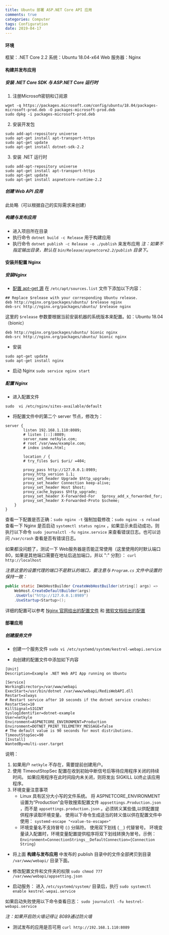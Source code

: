 ```yaml
---
title: Ubuntu 部署 ASP.NET Core API 应用
comments: true
categories: Computer 
tags: Configuration
date: 2019-04-17
---
```

#### 环境
框架：.NET Core 2.2
系统：Ubuntu 18.04-x64
Web 服务器：Nginx

#### 构建并发布应用
##### 安装 .NET Core SDK 与 ASP.NET Core 运行时
1. 注册Microsoft密钥和订阅源
```shell
wget -q https://packages.microsoft.com/config/ubuntu/18.04/packages-microsoft-prod.deb -O packages-microsoft-prod.deb
sudo dpkg -i packages-microsoft-prod.deb
```
2. 安装开发包
```shell
sudo add-apt-repository universe
sudo apt-get install apt-transport-https
sudo apt-get update
sudo apt-get install dotnet-sdk-2.2
```

3. 安装 .NET 运行时
```shell
sudo add-apt-repository universe
sudo apt-get install apt-transport-https
sudo apt-get update
sudo apt-get install aspnetcore-runtime-2.2
```

##### 创建 Web API 应用
此处略（可以根据自己的实际需求来创建）

##### 构建与发布应用
+ 进入项目所在目录
+ 执行命令 `dotnet build -c Release` 用于构建应用
+ 执行命令 `dotnet publish -c Release -o ./publish` 来发布应用
*注：如果不指定输出目录，默认在 `bin/Release/aspnetcore2.2/publish` 目录下。*

#### 安装并配置 Nginx
##### 安装Nginx
+ [配置 apt-get 源](https://www.nginx.com/resources/wiki/start/topics/tutorials/install/#official-debian-ubuntu-packages)
在 `/etc/apt/sources.list` 文件下添加以下内容：
```shell
## Replace $release with your corresponding Ubuntu release.
deb http://nginx.org/packages/ubuntu/ $release nginx
deb-src http://nginx.org/packages/ubuntu/ $release nginx
```
这里的 `$release` 参数要根据当前安装机器的系统版本来配置。如：Ubuntu 18.04（bionic） 
```shell
deb http://nginx.org/packages/ubuntu/ bionic nginx
deb-src http://nginx.org/packages/ubuntu/ bionic nginx
```
+ 安装
```shell
sudo apt-get update
sudo apt-get install nginx
```
+ 启动 Nginx
`sudo service nginx start`
##### 配置 Nginx
+ 进入配置文件
```shell
sudo  vi /etc/nginx/sites-available/default
```
+ 将配置文件中的第二个 server 节点，修改为：
```shell
server {
        listen 192.168.1.110:8089;
        # listen [::]:8089;
        server_name netkyle.com;
        # root /var/www/example.com;
        # index index.html;

        location / {
        # try_files $uri $uri/ =404;

        proxy_pass http://127.0.0.1:8989;
        proxy_http_version 1.1;
        proxy_set_header Upgrade $http_upgrade;
        proxy_set_header Connection keep-alive;
        proxy_set_header Host $host;
        proxy_cache_bypass $http_upgrade;
        proxy_set_header X-Forwarded-For   $proxy_add_x_forwarded_for;
        proxy_set_header X-Forwarded-Proto $scheme;
    }
}    
```
查看一下配置是否正确：`sudo nginx -t`
强制加载修改：`sudo nginx -s reload`
查看一下 Nginx 是否启动 `systemctl status nginx` ，如果显示未启动成功，则执行以下命令 `sudo journalctl -fu nginx.service` 来查看错误日志。也可以访问 `/var/crash` 查看是否有错误日志。

如果都没问题了，测试一下 Web服务器是否能正常使用（这里使用的时默认端口 80，如果是其他端口需要在地址后追加端口，并以 ":" 分割）：
`curl http://localhost`

*注意这里的设置代理的端口不是默认的端口，要注意与 `Program.cs`  文件中设置的保持一致：*
```Java
public static IWebHostBuilder CreateWebHostBuilder(string[] args) =>
    WebHost.CreateDefaultBuilder(args)
    .UseUrls("http://127.0.0.1:8989")
    .UseStartup<Startup>();
```
详细的配置可以参考 [Nginx 官网给出的配置文件](https://www.nginx.com/resources/wiki/start/topics/examples/full/) 和 [微软文档给出的配置](https://docs.microsoft.com/zh-cn/aspnet/core/host-and-deploy/linux-nginx?view=aspnetcore-2.2)
#### 部署应用
##### 创建服务文件
+ 创建一个服务文件
`sudo vi /etc/systemd/system/kestrel-webapi.service`

+ 向创建的配置文件中添加如下内容
```shell
[Unit]
Description=Example .NET Web API App running on Ubuntu

[Service]
WorkingDirectory=/var/www/webapi
ExecStart=/usr/bin/dotnet /var/www/webapi/RedisWebAPI.dll
Restart=always
# Restart service after 10 seconds if the dotnet service crashes:
RestartSec=10
KillSignal=SIGINT
SyslogIdentifier=dotnet-example
User=netkyle
Environment=ASPNETCORE_ENVIRONMENT=Production
Environment=DOTNET_PRINT_TELEMETRY_MESSAGE=false
# The default value is 90 seconds for most distributions.
TimeoutStopSec=90
[Install]
WantedBy=multi-user.target
```
说明：
1. 如果用户 `netkyle` 不存在，需要提前创建用户。
2. 使用 TimeoutStopSec 配置在收到初始中断信号后等待应用程序关闭的持续时间。 如果应用程序在此时间段内未关闭，则将发出 SIGKILL 以终止该应用程序。
3. 环境变量注意事项
	- Linux 具有区分大小写的文件系统。 将 ASPNETCORE_ENVIRONMENT 设置为“Production”会导致搜索配置文件 `appsettings.Production.json` ，而不是 `appsettings.production.json` 。必须转义某些值,以供配置提供程序读取环境变量。 使用以下命令生成适当的转义值以供在配置文件中使用：
`systemd-escape "<value-to-escape>"`
	- 环境变量名不支持冒号 (:) 分隔符。 使用双下划线 (`__`) 代替冒号。 环境变量读入配置时，环境变量配置提供程序将双下划线转换为冒号。示例：
`Environment=ConnectionStrings__DefaultConnection={Connection String}`


+ 将上面 **构建与发布应用** 中发布的 publish 目录中的文件全部拷贝到目录 `/var/www/webapi/`  目录下面。

+ 修改配置文件和文件夹的权限
`sudo chmod 777  /var/www/webapi/appsetting.json`

+ 启动服务：
进入 `/etc/systemd/system/`  目录后，执行 `sudo systemctl enable kestrel-wepai.service`

如果启动失败使用以下命令查看日志：
`sudo journalctl -fu kestrel-webapi.service`

*注：如果开启防火墙记得让 8089通过防火墙*

+ 测试发布的应用是否可用
`curl http://192.168.1.110:8089`